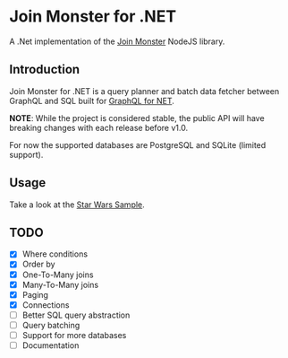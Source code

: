 # Join Monster for .NET

A .Net implementation of the [Join Monster](https://github.com/join-monster/join-monster) NodeJS library.

## Introduction

Join Monster for .NET is a query planner and batch data fetcher between GraphQL and SQL built for [GraphQL for NET](https://github.com/graphql-dotnet/graphql-dotnet).

**NOTE**: While the project is considered stable, the public API will have breaking changes with each release before v1.0.

For now the supported databases are PostgreSQL and SQLite (limited support).

## Usage

Take a look at the [Star Wars Sample](../samples/StarWars).

## TODO

-   [x] Where conditions
-   [x] Order by
-   [x] One-To-Many joins
-   [x] Many-To-Many joins
-   [x] Paging
-   [x] Connections
-   [ ] Better SQL query abstraction
-   [ ] Query batching
-   [ ] Support for more databases
-   [ ] Documentation
